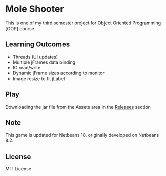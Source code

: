 # Mole Shooter
This is one of my third semester project for Object Oriented Programming [OOP] course.

## Learning Outcomes
- Threads (UI updates)
- Multiple jFrames data binding
- IO read/write
- Dynamic jFrame sizes according to monitor
- Image resize to fit jLabel

## Play
Downloading the jar file from the Assets area in the [Releases](https://github.com/anasshakil/mole-shooter/releases) section

## Note
This game is updated for Netbeans 18, originally developed on Netbeans 8.2.

## License
MIT License
